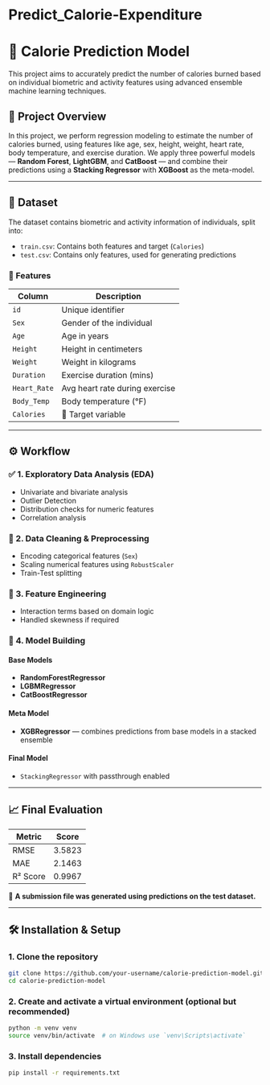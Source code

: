 # Predict_Calorie-Expenditure

# 🥗 Calorie Prediction Model

This project aims to accurately predict the number of calories burned based on individual biometric and activity features using advanced ensemble machine learning techniques.

## 📌 Project Overview

In this project, we perform regression modeling to estimate the number of calories burned, using features like age, sex, height, weight, heart rate, body temperature, and exercise duration. We apply three powerful models — **Random Forest**, **LightGBM**, and **CatBoost** — and combine their predictions using a **Stacking Regressor** with **XGBoost** as the meta-model.

---

## 📁 Dataset

The dataset contains biometric and activity information of individuals, split into:

- `train.csv`: Contains both features and target (`Calories`)
- `test.csv`: Contains only features, used for generating predictions

### 🎯 Features

| Column      | Description               |
|-------------|---------------------------|
| `id`        | Unique identifier         |
| `Sex`       | Gender of the individual  |
| `Age`       | Age in years              |
| `Height`    | Height in centimeters     |
| `Weight`    | Weight in kilograms       |
| `Duration`  | Exercise duration (mins)  |
| `Heart_Rate`| Avg heart rate during exercise |
| `Body_Temp` | Body temperature (°F)     |
| `Calories`  | 🔺 Target variable         |

---

## ⚙️ Workflow

### ✅ 1. Exploratory Data Analysis (EDA)
- Univariate and bivariate analysis
- Outlier Detection
- Distribution checks for numeric features
- Correlation analysis

### 🧹 2. Data Cleaning & Preprocessing
- Encoding categorical features (`Sex`)
- Scaling numerical features using `RobustScaler`
- Train-Test splitting

### 🔧 3. Feature Engineering
- Interaction terms based on domain logic
- Handled skewness if required

### 🧠 4. Model Building

#### Base Models
- **RandomForestRegressor**
- **LGBMRegressor**
- **CatBoostRegressor**

#### Meta Model
- **XGBRegressor** — combines predictions from base models in a stacked ensemble

#### Final Model
- `StackingRegressor` with passthrough enabled

---

## 📈 Final Evaluation

| Metric   | Score   |
|----------|---------|
| RMSE     | 3.5823  |
| MAE      | 2.1463  |
| R² Score | 0.9967  |

📂 **A submission file was generated using predictions on the test dataset.**

---

## 🛠️ Installation & Setup

### 1. Clone the repository
```bash
git clone https://github.com/your-username/calorie-prediction-model.git
cd calorie-prediction-model
```

### 2. Create and activate a virtual environment (optional but recommended)
```bash
python -m venv venv
source venv/bin/activate  # on Windows use `venv\Scripts\activate`
```

### 3. Install dependencies
```bash
pip install -r requirements.txt
```